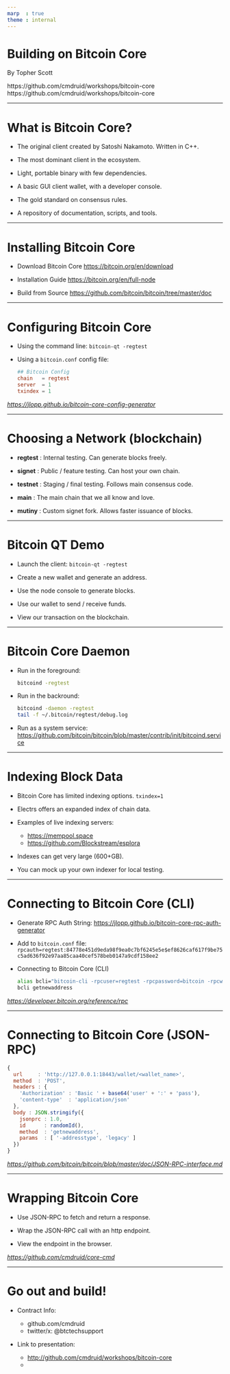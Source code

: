 ```yaml
---
marp  : true
theme : internal
---
```


# Building on Bitcoin Core

<p class="center">
  By Topher Scott
</p>

<p class="center">
https://github.com/cmdruid/workshops/bitcoin-core
https://github.com/cmdruid/workshops/bitcoin-core
</p>

---

# What is Bitcoin Core?

* The original client created by Satoshi Nakamoto. Written in C++.

* The most dominant client in the ecosystem.

* Light, portable binary with few dependencies.

* A basic GUI client wallet, with a developer console.

* The gold standard on consensus rules.

* A repository of documentation, scripts, and tools.

<!-- 
  * Do we have a visual breakdown of clients in the space?

  * Gold standard for on-chain disputes, peering, and mempool policy.
-->

---

# Installing Bitcoin Core

* Download Bitcoin Core
  https://bitcoin.org/en/download

* Installation Guide
  https://bitcoin.org/en/full-node

* Build from Source
  https://github.com/bitcoin/bitcoin/tree/master/doc

---

# Configuring Bitcoin Core

* Using the command line:
  `bitcoin-qt -regtest`

* Using a `bitcoin.conf` config file:
  ```conf
  ## Bitcoin Config
  chain   = regtest
  server  = 1
  txindex = 1
  ```

<i>https://jlopp.github.io/bitcoin-core-config-generator</i>

---

# Choosing a Network (blockchain)

* **regtest** : Internal testing. Can generate blocks freely.

* **signet**  : Public / feature testing. Can host your own chain.

* **testnet** : Staging / final testing. Follows main consensus code.

* **main**    : The main chain that we all know and love.

* **mutiny**  : Custom signet fork. Allows faster issuance of blocks.

---

# Bitcoin QT Demo

* Launch the client: `bitcoin-qt -regtest`

* Create a new wallet and generate an address.

* Use the node console to generate blocks.

* Use our wallet to send / receive funds.

* View our transaction on the blockchain.

---

# Bitcoin Core Daemon

* Run in the foreground:
  ```bash
  bitcoind -regtest
  ```

* Run in the backround:
  ```bash
  bitcoind -daemon -regtest
  tail -f ~/.bitcoin/regtest/debug.log
  ```

* Run as a system service:
  https://github.com/bitcoin/bitcoin/blob/master/contrib/init/bitcoind.service

---

# Indexing Block Data

* Bitcoin Core has limited indexing options.
  `txindex=1`

* Electrs offers an expanded index of chain data.

* Examples of live indexing servers:
  - https://mempool.space
  - https://github.com/Blockstream/esplora

* Indexes can get very large (600+GB).

* You can mock up your own indexer for local testing.

---

# Connecting to Bitcoin Core (CLI)

* Generate RPC Auth String:
  https://jlopp.github.io/bitcoin-core-rpc-auth-generator

* Add to `bitcoin.conf` file:
  `rpcauth=regtest:84778e451d9eda98f9ea0c7bf6245e5e$ef8626caf617f9be75c5ad636f92e97aa85caa40cef578beb0147a9cdf158ee2`

* Connecting to Bitcoin Core (CLI)

  ```bash
  alias bcli="bitcoin-cli -rpcuser=regtest -rpcpassword=bitcoin -rpcwallet=regtest"
  bcli getnewaddress
  ```

<i>https://developer.bitcoin.org/reference/rpc</i>

---

# Connecting to Bitcoin Core (JSON-RPC)

```js
{
  url     : 'http://127.0.0.1:18443/wallet/<wallet_name>',
  method  : 'POST',
  headers : {
    'Authorization' : 'Basic ' + base64('user' + ':' + 'pass'),
    'content-type'  : 'application/json'
  },
  body : JSON.stringify({
    jsonprc : 1.0,
    id      : randomId(),
    method  : 'getnewaddress',
    params  : [ '-addresstype', 'legacy' ]
  })
}
```

<i>https://github.com/bitcoin/bitcoin/blob/master/doc/JSON-RPC-interface.md</i>

---

# Wrapping Bitcoin Core

* Use JSON-RPC to fetch and return a response.

* Wrap the JSON-RPC call with an http endpoint.

* View the endpoint in the browser.

<i>https://github.com/cmdruid/core-cmd</i>

---

# Go out and build!

* Contract Info:
  * github.com/cmdruid
  * twitter/x: @btctechsupport

* Link to presentation:
  * http://github.com/cmdruid/workshops/bitcoin-core
  * <short link here>
